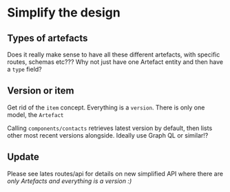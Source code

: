 # Simplify the design

## Types of artefacts

Does it really make sense to have all these different artefacts, with specific routes, schemas etc???
Why not just have one Artefact entity and then have a `type` field?

## Version or item

Get rid of the `item` concept. Everything is a `version`. There is only one model, the `Artefact` 

Calling `components/contacts` retrieves latest version by default, then lists other most recent versions alongside.
Ideally use Graph QL or similar!?

## Update

Please see lates routes/api for details on new simplified API where there are 
*only Artefacts and everything is a version :)*

